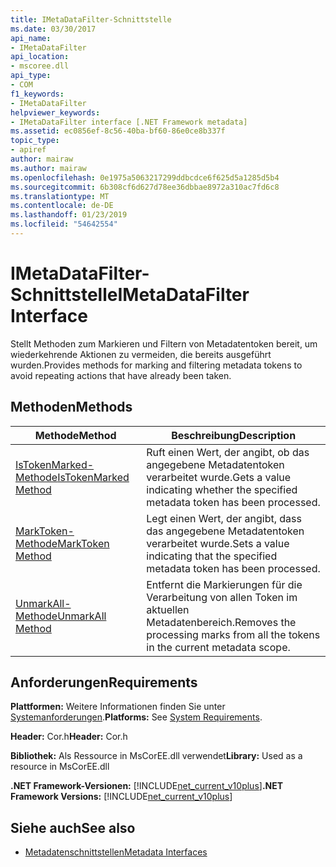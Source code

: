 ```yaml
---
title: IMetaDataFilter-Schnittstelle
ms.date: 03/30/2017
api_name:
- IMetaDataFilter
api_location:
- mscoree.dll
api_type:
- COM
f1_keywords:
- IMetaDataFilter
helpviewer_keywords:
- IMetaDataFilter interface [.NET Framework metadata]
ms.assetid: ec0856ef-8c56-40ba-bf60-86e0ce8b337f
topic_type:
- apiref
author: mairaw
ms.author: mairaw
ms.openlocfilehash: 0e1975a5063217299ddbcdce6f625d5a1285d5b4
ms.sourcegitcommit: 6b308cf6d627d78ee36dbbae8972a310ac7fd6c8
ms.translationtype: MT
ms.contentlocale: de-DE
ms.lasthandoff: 01/23/2019
ms.locfileid: "54642554"
---
```

# <a name="imetadatafilter-interface"></a><span data-ttu-id="4238e-102">IMetaDataFilter-Schnittstelle</span><span class="sxs-lookup"><span data-stu-id="4238e-102">IMetaDataFilter Interface</span></span>
<span data-ttu-id="4238e-103">Stellt Methoden zum Markieren und Filtern von Metadatentoken bereit, um wiederkehrende Aktionen zu vermeiden, die bereits ausgeführt wurden.</span><span class="sxs-lookup"><span data-stu-id="4238e-103">Provides methods for marking and filtering metadata tokens to avoid repeating actions that have already been taken.</span></span>  
  
## <a name="methods"></a><span data-ttu-id="4238e-104">Methoden</span><span class="sxs-lookup"><span data-stu-id="4238e-104">Methods</span></span>  
  
|<span data-ttu-id="4238e-105">Methode</span><span class="sxs-lookup"><span data-stu-id="4238e-105">Method</span></span>|<span data-ttu-id="4238e-106">Beschreibung</span><span class="sxs-lookup"><span data-stu-id="4238e-106">Description</span></span>|  
|------------|-----------------|  
|[<span data-ttu-id="4238e-107">IsTokenMarked-Methode</span><span class="sxs-lookup"><span data-stu-id="4238e-107">IsTokenMarked Method</span></span>](../../../../docs/framework/unmanaged-api/metadata/imetadatafilter-istokenmarked-method.md)|<span data-ttu-id="4238e-108">Ruft einen Wert, der angibt, ob das angegebene Metadatentoken verarbeitet wurde.</span><span class="sxs-lookup"><span data-stu-id="4238e-108">Gets a value indicating whether the specified metadata token has been processed.</span></span>|  
|[<span data-ttu-id="4238e-109">MarkToken-Methode</span><span class="sxs-lookup"><span data-stu-id="4238e-109">MarkToken Method</span></span>](../../../../docs/framework/unmanaged-api/metadata/imetadatafilter-marktoken-method.md)|<span data-ttu-id="4238e-110">Legt einen Wert, der angibt, dass das angegebene Metadatentoken verarbeitet wurde.</span><span class="sxs-lookup"><span data-stu-id="4238e-110">Sets a value indicating that the specified metadata token has been processed.</span></span>|  
|[<span data-ttu-id="4238e-111">UnmarkAll-Methode</span><span class="sxs-lookup"><span data-stu-id="4238e-111">UnmarkAll Method</span></span>](../../../../docs/framework/unmanaged-api/metadata/imetadatafilter-unmarkall-method.md)|<span data-ttu-id="4238e-112">Entfernt die Markierungen für die Verarbeitung von allen Token im aktuellen Metadatenbereich.</span><span class="sxs-lookup"><span data-stu-id="4238e-112">Removes the processing marks from all the tokens in the current metadata scope.</span></span>|  
  
## <a name="requirements"></a><span data-ttu-id="4238e-113">Anforderungen</span><span class="sxs-lookup"><span data-stu-id="4238e-113">Requirements</span></span>  
 <span data-ttu-id="4238e-114">**Plattformen:** Weitere Informationen finden Sie unter [Systemanforderungen](../../../../docs/framework/get-started/system-requirements.md).</span><span class="sxs-lookup"><span data-stu-id="4238e-114">**Platforms:** See [System Requirements](../../../../docs/framework/get-started/system-requirements.md).</span></span>  
  
 <span data-ttu-id="4238e-115">**Header:** Cor.h</span><span class="sxs-lookup"><span data-stu-id="4238e-115">**Header:** Cor.h</span></span>  
  
 <span data-ttu-id="4238e-116">**Bibliothek:** Als Ressource in MsCorEE.dll verwendet</span><span class="sxs-lookup"><span data-stu-id="4238e-116">**Library:** Used as a resource in MsCorEE.dll</span></span>  
  
 <span data-ttu-id="4238e-117">**.NET Framework-Versionen:** [!INCLUDE[net_current_v10plus](../../../../includes/net-current-v10plus-md.md)]</span><span class="sxs-lookup"><span data-stu-id="4238e-117">**.NET Framework Versions:** [!INCLUDE[net_current_v10plus](../../../../includes/net-current-v10plus-md.md)]</span></span>  
  
## <a name="see-also"></a><span data-ttu-id="4238e-118">Siehe auch</span><span class="sxs-lookup"><span data-stu-id="4238e-118">See also</span></span>
- [<span data-ttu-id="4238e-119">Metadatenschnittstellen</span><span class="sxs-lookup"><span data-stu-id="4238e-119">Metadata Interfaces</span></span>](../../../../docs/framework/unmanaged-api/metadata/metadata-interfaces.md)

